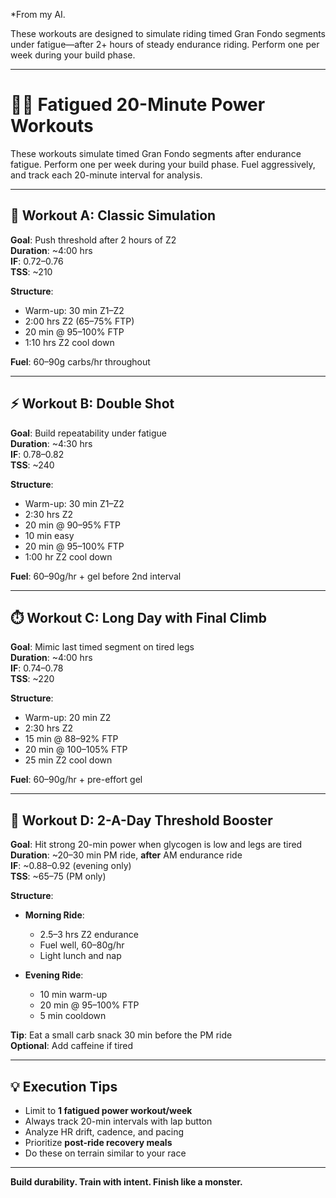 *From my AI.

These workouts are designed to simulate riding timed Gran Fondo segments under fatigue—after 2+ hours of steady endurance riding. Perform one per week during your build phase.

---
# 🚴‍♂️ Fatigued 20-Minute Power Workouts

These workouts simulate timed Gran Fondo segments after endurance fatigue. Perform one per week during your build phase. Fuel aggressively, and track each 20-minute interval for analysis.

---

## 🧪 Workout A: Classic Simulation

**Goal**: Push threshold after 2 hours of Z2  
**Duration**: ~4:00 hrs  
**IF**: 0.72–0.76  
**TSS**: ~210

**Structure**:
- Warm-up: 30 min Z1–Z2  
- 2:00 hrs Z2 (65–75% FTP)  
- 20 min @ 95–100% FTP  
- 1:10 hrs Z2 cool down

**Fuel**: 60–90g carbs/hr throughout

---

## ⚡ Workout B: Double Shot

**Goal**: Build repeatability under fatigue  
**Duration**: ~4:30 hrs  
**IF**: 0.78–0.82  
**TSS**: ~240

**Structure**:
- Warm-up: 30 min Z1–Z2  
- 2:30 hrs Z2  
- 20 min @ 90–95% FTP  
- 10 min easy  
- 20 min @ 95–100% FTP  
- 1:00 hr Z2 cool down

**Fuel**: 60–90g/hr + gel before 2nd interval

---

## ⏱️ Workout C: Long Day with Final Climb

**Goal**: Mimic last timed segment on tired legs  
**Duration**: ~4:00 hrs  
**IF**: 0.74–0.78  
**TSS**: ~220

**Structure**:
- Warm-up: 20 min Z2  
- 2:30 hrs Z2  
- 15 min @ 88–92% FTP  
- 20 min @ 100–105% FTP  
- 25 min Z2 cool down

**Fuel**: 60–90g/hr + pre-effort gel

---

## 🌙 Workout D: 2-A-Day Threshold Booster

**Goal**: Hit strong 20-min power when glycogen is low and legs are tired  
**Duration**: ~20–30 min PM ride, **after** AM endurance ride  
**IF**: ~0.88–0.92 (evening only)  
**TSS**: ~65–75 (PM only)

**Structure**:
- **Morning Ride**:  
  - 2.5–3 hrs Z2 endurance  
  - Fuel well, 60–80g/hr  
  - Light lunch and nap

- **Evening Ride**:  
  - 10 min warm-up  
  - 20 min @ 95–100% FTP  
  - 5 min cooldown

**Tip**: Eat a small carb snack 30 min before the PM ride  
**Optional**: Add caffeine if tired

---

## 💡 Execution Tips

- Limit to **1 fatigued power workout/week**
- Always track 20-min intervals with lap button
- Analyze HR drift, cadence, and pacing
- Prioritize **post-ride recovery meals**
- Do these on terrain similar to your race

---

**Build durability. Train with intent. Finish like a monster.**